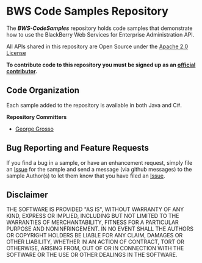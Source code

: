 # BWS Code Samples Repository 

The _**BWS-CodeSamples**_ repository holds code samples that demonstrate how to use the BlackBerry Web Services for Enterprise Administration API.

All APIs shared in this repository are Open Source under the  [Apache 2.0 License](http://www.apache.org/licenses/LICENSE-2.0.html)

**To contribute code to this repository you must be signed up as an [official contributor](http://blackberry.github.com/howToContribute.html).**


## Code Organization

Each sample added to the repository is available in both Java and C#.


**Repository Committers** 

* [George Grosso](https://github.com/ggrosso)


## Bug Reporting and Feature Requests

If you find a bug in a sample, or have an enhancement request, simply file an [Issue](http://github.rim.net/ggrosso/BWS-CodeSamples/issues) for the sample and send a message (via github messages) to the sample Author(s) to let them know that you have filed an [Issue](http://github.rim.net/ggrosso/BWS-CodeSamples/issues).

## Disclaimer

THE SOFTWARE IS PROVIDED "AS IS", WITHOUT WARRANTY OF ANY KIND, EXPRESS OR IMPLIED, INCLUDING BUT NOT LIMITED TO THE WARRANTIES OF MERCHANTABILITY, FITNESS FOR A PARTICULAR PURPOSE AND NONINFRINGEMENT. IN NO EVENT SHALL THE AUTHORS OR COPYRIGHT HOLDERS BE LIABLE FOR ANY CLAIM, DAMAGES OR OTHER LIABILITY, WHETHER IN AN ACTION OF CONTRACT, TORT OR OTHERWISE, ARISING FROM, OUT OF OR IN CONNECTION WITH THE SOFTWARE OR THE USE OR OTHER DEALINGS IN THE SOFTWARE.

